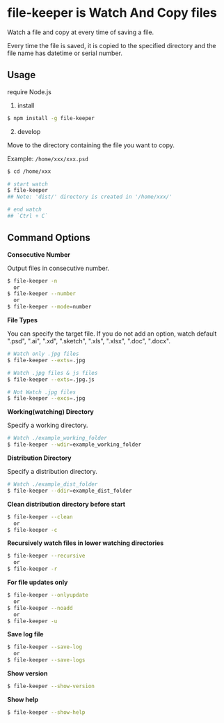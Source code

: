 # file-keeper is Watch And Copy files

Watch a file and copy at every time of saving a file.

Every time the file is saved, it is copied to the specified directory and the file name has datetime or serial number.

## Usage

require Node.js

1. install

```bash
$ npm install -g file-keeper
```

2. develop

Move to the directory containing the file you want to copy.

Example: 
  `/home/xxx/xxx.psd`

```bash
$ cd /home/xxx

# start watch
$ file-keeper
## Note: 'dist/' directory is created in '/home/xxx/'

# end watch
## `Ctrl + C`
```

## Command Options

**Consecutive Number**

Output files in consecutive number.

```bash
$ file-keeper -n
  or
$ file-keeper --number
  or
$ file-keeper --mode=number
```

**File Types**

You can specify the target file.
If you do not add an option, watch default ".psd", ".ai", ".xd", ".sketch", ".xls", ".xlsx", ".doc", ".docx".

```bash
# Watch only .jpg files
$ file-keeper --exts=.jpg

# Watch .jpg files & js files
$ file-keeper --exts=.jpg.js

# Not Watch .jpg files
$ file-keeper --excs=.jpg

```

**Working(watching) Directory**

Specify a working directory.

```bash
# Watch ./example_working_folder
$ file-keeper --wdir=example_working_folder
```

**Distribution Directory**

Specify a distribution directory.

```bash
# Watch ./example_dist_folder
$ file-keeper --ddir=example_dist_folder
```

**Clean distribution directory before start**

```bash
$ file-keeper --clean
  or
$ file-keeper -c
```

**Recursively watch files in lower watching directories**

```bash
$ file-keeper --recursive
  or
$ file-keeper -r
```

**For file updates only**

```bash
$ file-keeper --onlyupdate
  or
$ file-keeper --noadd
  or
$ file-keeper -u
```

**Save log file**

```bash
$ file-keeper --save-log
  or
$ file-keeper --save-logs
```

**Show version**

```bash
$ file-keeper --show-version
```

**Show help**

```bash
$ file-keeper --show-help
```

